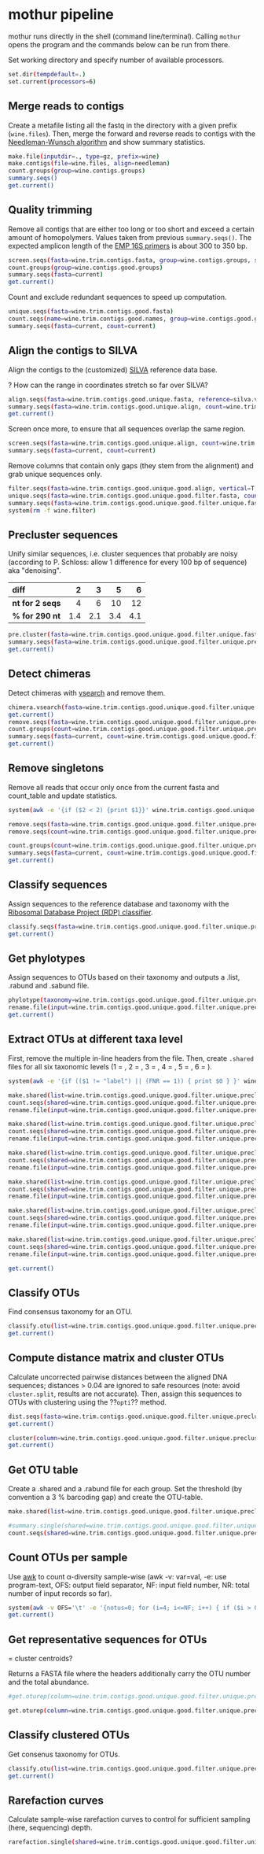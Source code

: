 # mothur pipeline
mothur runs directly in the shell (command line/terminal). Calling `mothur` opens the program and the commands below can be run from there.

Set working directory and specify number of available processors.
```bash
set.dir(tempdefault=.)
set.current(processors=6)
```

## Merge reads to contigs
Create a metafile listing all the fastq in the directory with a given prefix (`wine.files`). Then, merge the forward and reverse reads to contigs with the [Needleman-Wunsch algorithm](https://en.wikipedia.org/wiki/Needleman%E2%80%93Wunsch_algorithm) and show summary statistics.
```bash
make.file(inputdir=., type=gz, prefix=wine)
make.contigs(file=wine.files, align=needleman)
count.groups(group=wine.contigs.groups)
summary.seqs()
get.current()
```

## Quality trimming
Remove all contigs that are either too long or too short and exceed a certain amount of homopolymers. Values taken from previous `summary.seqs()`. The expected amplicon length of the [EMP 16S primers](http://www.earthmicrobiome.org/protocols-and-standards/16s/) is about 300 to 350 bp.
```bash
screen.seqs(fasta=wine.trim.contigs.fasta, group=wine.contigs.groups, summary=wine.trim.contigs.summary, maxambig=0, minlength=290, maxlength=295, maxhomop=8)
count.groups(group=wine.contigs.good.groups)
summary.seqs(fasta=current)
get.current()
```

Count and exclude redundant sequences to speed up computation.
```bash
unique.seqs(fasta=wine.trim.contigs.good.fasta)
count.seqs(name=wine.trim.contigs.good.names, group=wine.contigs.good.groups)
summary.seqs(fasta=current, count=current)
```

## Align the contigs to SILVA
Align the contigs to the (customized) [SILVA](https://www.arb-silva.de/) reference data base.

? How can the range in coordinates stretch so far over SILVA?

```bash
align.seqs(fasta=wine.trim.contigs.good.unique.fasta, reference=silva.v132.align, flip=f)
summary.seqs(fasta=wine.trim.contigs.good.unique.align, count=wine.trim.contigs.good.count_table)
get.current()
```

Screen once more, to ensure that all sequences overlap the same region.
```bash
screen.seqs(fasta=wine.trim.contigs.good.unique.align, count=wine.trim.contigs.good.count_table, summary=wine.trim.contigs.good.unique.summary, start=8, end=9581)
summary.seqs(fasta=current, count=current)
```

Remove columns that contain only gaps (they stem from the alignment) and grab unique sequences only.
```bash
filter.seqs(fasta=wine.trim.contigs.good.unique.good.align, vertical=T, trump=.)
unique.seqs(fasta=wine.trim.contigs.good.unique.good.filter.fasta, count=wine.trim.contigs.good.good.count_table)
summary.seqs(fasta=wine.trim.contigs.good.unique.good.filter.unique.fasta, count=wine.trim.contigs.good.unique.good.filter.count_table)
system(rm -f wine.filter)
```

## Precluster sequences
Unify similar sequences, i.e. cluster sequences that probably are noisy (according to P. Schloss: allow 1 difference for every 100 bp of sequence) aka "denoising".

**diff** | **2** | **3** | **5** | **6**
:--- | ---: | ---: | ---: | ---:
**nt for 2 seqs** | 4 | 6 | 10 | 12 
**% for 290 nt** | 1.4 | 2.1 | 3.4 | 4.1 

```bash
pre.cluster(fasta=wine.trim.contigs.good.unique.good.filter.unique.fasta, count=wine.trim.contigs.good.unique.good.filter.count_table, diffs=3, processors=6)
summary.seqs(fasta=wine.trim.contigs.good.unique.good.filter.unique.precluster.fasta, count=wine.trim.contigs.good.unique.good.filter.unique.precluster.count_table)
get.current()
```

## Detect chimeras
Detect chimeras with [vsearch](https://github.com/torognes/vsearch) and remove them.
```bash
chimera.vsearch(fasta=wine.trim.contigs.good.unique.good.filter.unique.precluster.fasta, count=wine.trim.contigs.good.unique.good.filter.unique.precluster.count_table, dereplicate=t)
get.current()
remove.seqs(fasta=wine.trim.contigs.good.unique.good.filter.unique.precluster.fasta, accnos=wine.trim.contigs.good.unique.good.filter.unique.precluster.denovo.vsearch.accnos)
count.groups(count=wine.trim.contigs.good.unique.good.filter.unique.precluster.denovo.vsearch.pick.count_table)
summary.seqs(fasta=current, count=wine.trim.contigs.good.unique.good.filter.unique.precluster.denovo.vsearch.pick.count_table)
get.current()
```

## Remove singletons
Remove all reads that occur only once from the current fasta and count_table and update statistics.
```bash
system(awk -e '{if ($2 < 2) {print $1}}' wine.trim.contigs.good.unique.good.filter.unique.precluster.denovo.vsearch.pick.count_table > wine.trim.contigs.good.unique.good.filter.unique.precluster.pick.single.accnos)

remove.seqs(fasta=wine.trim.contigs.good.unique.good.filter.unique.precluster.pick.fasta, accnos=wine.trim.contigs.good.unique.good.filter.unique.precluster.pick.single.accnos)
remove.seqs(count=wine.trim.contigs.good.unique.good.filter.unique.precluster.denovo.vsearch.pick.count_table, accnos=wine.trim.contigs.good.unique.good.filter.unique.precluster.pick.single.accnos)

count.groups(count=wine.trim.contigs.good.unique.good.filter.unique.precluster.denovo.vsearch.pick.pick.count_table)
summary.seqs(fasta=current, count=wine.trim.contigs.good.unique.good.filter.unique.precluster.denovo.vsearch.pick.pick.count_table)
get.current()
```

## Classify sequences
Assign sequences to the reference database and taxonomy with the [Ribosomal Database Project (RDP) classifier](https://aem.asm.org/content/73/16/5261).
```bash
classify.seqs(fasta=wine.trim.contigs.good.unique.good.filter.unique.precluster.pick.pick.fasta, reference=silva.v132.align, taxonomy=silva.v132.tax, method=wang, cutoff=80)
get.current()
```

## Get phylotypes
Assign sequences to OTUs based on their taxonomy and outputs a .list, .rabund and .sabund file.
```bash
phylotype(taxonomy=wine.trim.contigs.good.unique.good.filter.unique.precluster.pick.pick.v132.wang.taxonomy)
rename.file(input=wine.trim.contigs.good.unique.good.filter.unique.precluster.pick.pick.v132.wang.tx.list, new=wine.trim.contigs.good.unique.good.filter.unique.precluster.pick.pick.v132.wang.tx.org.list)
get.current()
```

## Extract OTUs at different taxa level
First, remove the multiple in-line headers from the file. Then, create `.shared` files for all six taxonomic levels (1 = , 2 = , 3 = , 4 = , 5 = , 6 = ).
```bash
system(awk -e '{if (($1 != "label") || (FNR == 1)) { print $0 } }' wine.trim.contigs.good.unique.good.filter.unique.precluster.pick.pick.v132.wang.tx.org.list > wine.trim.contigs.good.unique.good.filter.unique.precluster.pick.pick.v132.wang.tx.list)

make.shared(list=wine.trim.contigs.good.unique.good.filter.unique.precluster.pick.pick.v132.wang.tx.list, count=wine.trim.contigs.good.unique.good.filter.unique.precluster.denovo.vsearch.pick.pick.count_table, label=1)
count.seqs(shared=wine.trim.contigs.good.unique.good.filter.unique.precluster.pick.pick.v132.wang.tx.shared)
rename.file(input=wine.trim.contigs.good.unique.good.filter.unique.precluster.pick.pick.v132.wang.tx.shared, new=wine.trim.contigs.good.unique.good.filter.unique.precluster.pick.pick.v132.wang.tx.1.shared)

make.shared(list=wine.trim.contigs.good.unique.good.filter.unique.precluster.pick.pick.v132.wang.tx.list, count=wine.trim.contigs.good.unique.good.filter.unique.precluster.denovo.vsearch.pick.pick.count_table, label=2)
count.seqs(shared=wine.trim.contigs.good.unique.good.filter.unique.precluster.pick.pick.v132.wang.tx.shared)
rename.file(input=wine.trim.contigs.good.unique.good.filter.unique.precluster.pick.pick.v132.wang.tx.shared, new=wine.trim.contigs.good.unique.good.filter.unique.precluster.pick.pick.v132.wang.tx.2.shared)

make.shared(list=wine.trim.contigs.good.unique.good.filter.unique.precluster.pick.pick.v132.wang.tx.list, count=wine.trim.contigs.good.unique.good.filter.unique.precluster.denovo.vsearch.pick.pick.count_table, label=3)
count.seqs(shared=wine.trim.contigs.good.unique.good.filter.unique.precluster.pick.pick.v132.wang.tx.shared)
rename.file(input=wine.trim.contigs.good.unique.good.filter.unique.precluster.pick.pick.v132.wang.tx.shared, new=wine.trim.contigs.good.unique.good.filter.unique.precluster.pick.pick.v132.wang.tx.3.shared)

make.shared(list=wine.trim.contigs.good.unique.good.filter.unique.precluster.pick.pick.v132.wang.tx.list, count=wine.trim.contigs.good.unique.good.filter.unique.precluster.denovo.vsearch.pick.pick.count_table, label=4)
count.seqs(shared=wine.trim.contigs.good.unique.good.filter.unique.precluster.pick.pick.v132.wang.tx.shared)
rename.file(input=wine.trim.contigs.good.unique.good.filter.unique.precluster.pick.pick.v132.wang.tx.shared, new=wine.trim.contigs.good.unique.good.filter.unique.precluster.pick.pick.v132.wang.tx.4.shared)

make.shared(list=wine.trim.contigs.good.unique.good.filter.unique.precluster.pick.pick.v132.wang.tx.list, count=wine.trim.contigs.good.unique.good.filter.unique.precluster.denovo.vsearch.pick.pick.count_table, label=5)
count.seqs(shared=wine.trim.contigs.good.unique.good.filter.unique.precluster.pick.pick.v132.wang.tx.shared)
rename.file(input=wine.trim.contigs.good.unique.good.filter.unique.precluster.pick.pick.v132.wang.tx.shared, new=wine.trim.contigs.good.unique.good.filter.unique.precluster.pick.pick.v132.wang.tx.5.shared)

make.shared(list=wine.trim.contigs.good.unique.good.filter.unique.precluster.pick.pick.v132.wang.tx.list, count=wine.trim.contigs.good.unique.good.filter.unique.precluster.denovo.vsearch.pick.pick.count_table, label=6)
count.seqs(shared=wine.trim.contigs.good.unique.good.filter.unique.precluster.pick.pick.v132.wang.tx.shared)
rename.file(input=wine.trim.contigs.good.unique.good.filter.unique.precluster.pick.pick.v132.wang.tx.shared, new=wine.trim.contigs.good.unique.good.filter.unique.precluster.pick.pick.v132.wang.tx.tx.6.shared)

get.current()
```

## Classify OTUs
Find consensus taxonomy for an OTU.
```bash
classify.otu(list=wine.trim.contigs.good.unique.good.filter.unique.precluster.pick.pick.v132.wang.tx.list, count=wine.trim.contigs.good.unique.good.filter.unique.precluster.denovo.vsearch.pick.pick.count_table, taxonomy=wine.trim.contigs.good.unique.good.filter.unique.precluster.pick.pick.v132.wang.taxonomy)
get.current()
```

## Compute distance matrix and cluster OTUs
Calculate uncorrected pairwise distances between the aligned DNA sequences; distances > 0.04 are ignored to safe resources (note: avoid `cluster.split`, results are not accurate). Then, assign this sequences to OTUs with clustering using the ??`opti`?? method.
```bash
dist.seqs(fasta=wine.trim.contigs.good.unique.good.filter.unique.precluster.pick.pick.fasta, cutoff=0.04)
get.current()

cluster(column=wine.trim.contigs.good.unique.good.filter.unique.precluster.pick.pick.dist, count=wine.trim.contigs.good.unique.good.filter.unique.precluster.denovo.vsearch.pick.pick.count_table, cutoff=0.03, method=opti)
get.current()
```

## Get OTU table
Create a .shared and a .rabund file for each group. Set the threshold (by convention a 3 % barcoding gap) and create the OTU-table.
```bash
make.shared(list=wine.trim.contigs.good.unique.good.filter.unique.precluster.pick.pick.opti_mcc.list, count=wine.trim.contigs.good.unique.good.filter.unique.precluster.denovo.vsearch.pick.pick.count_table, label=0.03)

#summary.single(shared=wine.trim.contigs.good.unique.good.filter.unique.precluster.pick.pick.opti_mcc.shared)
count.seqs(shared=wine.trim.contigs.good.unique.good.filter.unique.precluster.pick.pick.opti_mcc.shared)
```

## Count OTUs per sample
Use [awk](https://en.wikipedia.org/wiki/AWK) to count &alpha;-diversity sample-wise (awk -v: var=val, -e: use program-text, OFS: output field separator, NF: input field number, NR: total number of input records so far).
```bash
system(awk -v OFS='\t' -e '{notus=0; for (i=4; i<=NF; i++) { if ($i > 0) notus++; }; if (NR > 1) print $2 OFS notus; }' wine.trim.contigs.good.unique.good.filter.unique.precluster.pick.pick.opti_mcc.shared > wine.trim.contigs.good.unique.good.filter.unique.precluster.pick.pick.opti_mcc.sample.summary)
get.current()
```

## Get representative sequences for OTUs
= cluster centroids?

Returns a FASTA file where the headers additionally carry the OTU number and the total abundance.
```bash
#get.oturep(column=wine.trim.contigs.good.unique.good.filter.unique.precluster.pick.pick.dist, list=wine.trim.contigs.good.unique.good.filter.unique.precluster.pick.pick.opti_mcc.list, count=wine.trim.contigs.good.unique.good.filter.unique.precluster.denovo.vsearch.pick.pick.count_table, label=0.03)

get.oturep(column=wine.trim.contigs.good.unique.good.filter.unique.precluster.pick.pick.dist, list=wine.trim.contigs.good.unique.good.filter.unique.precluster.pick.pick.opti_mcc.list, fasta=wine.trim.contigs.good.unique.good.filter.unique.precluster.pick.pick.fasta, count=wine.trim.contigs.good.unique.good.filter.unique.precluster.denovo.vsearch.pick.pick.count_table, label=0.03)
```

## Classify clustered OTUs
Get consenus taxonomy for OTUs.
```bash
classify.otu(list=wine.trim.contigs.good.unique.good.filter.unique.precluster.pick.pick.opti_mcc.list, count=wine.trim.contigs.good.unique.good.filter.unique.precluster.denovo.vsearch.pick.pick.count_table, taxonomy=wine.trim.contigs.good.unique.good.filter.unique.precluster.pick.pick.v132.wang.taxonomy, label=0.03)
get.current()
```

## Rarefaction curves
Calculate sample-wise rarefaction curves to control for sufficient sampling (here, sequencing) depth.
```bash
rarefaction.single(shared=wine.trim.contigs.good.unique.good.filter.unique.precluster.pick.pick.opti_mcc.shared, calc=sobs, freq=100)
```
